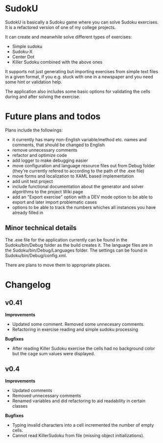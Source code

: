 # SudokU

SudokU is basically a Sudoku game where you can solve Sudoku exercises. It is a refactored version of one of my college projects.

It can create and meanwhile solve different types of exercises:
- Simple sudoku
- Sudoku-X
- Center Dot
- Killer Sudoku combined with the above ones

It supports not just generating but importing exercises from simple text files in a given format, if you e.g. stuck with one in a newspaper and you need some hint or validation help.

The application also includes some basic options for validating the cells during and after solving the exercise.

# Future plans and todos

Plans include the followings:
- it currently has many non-English variable/method etc. names and comments, that should be changed to English
- remove unnecessary comments
- refactor and optimize code
- add logger to make debugging easier
- move configuration and language resource files out from Debug folder (they're currently refered to according to the path of the .exe file)
- move forms and localization to XAML based implementation
- add unit test project
- include functional documentation about the generator and solver algorithms to the project Wiki page
- add an "Export exercise" option with a DEV mode option to be able to export and later import problematic cases
- options to be able to track the numbers whiches all instances you have already filled in

## Minor technical details
The .exe file for the application currently can be found in the Sudoku/bin/Debug folder as the build creates it.
The language files are in the Sudoku/bin/Debug/Languages folder.
The settings can be found in Sudoku/bin/Debug/config.xml.

There are plans to move them to appropriate places.

# Changelog

## v0.41

**Improvements**
- Updated some comment. Removed some unnecesary comments.
- Refactoring in exercise reading and simple sudoku processing

**Bugfixes**
- After reading Killer Sudoku exercise the cells had no background color but the cage sum values were displayed.

## v0.4

**Improvements**
- Updated comments
- Removed unnecessary comments
- Renamed variables and did refactoring to aid readability in certain classes

**Bugfixes**
- Typing invalid characters into a cell incremented the number of empty cells.
- Cannot read KillerSudoku from file (missing object initializations).